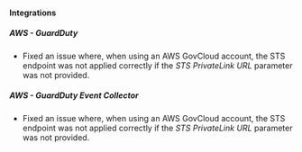 
#### Integrations

##### AWS - GuardDuty

- Fixed an issue where, when using an AWS GovCloud account, the STS endpoint was not applied correctly if the *STS PrivateLink URL* parameter was not provided.

##### AWS - GuardDuty Event Collector

- Fixed an issue where, when using an AWS GovCloud account, the STS endpoint was not applied correctly if the *STS PrivateLink URL* parameter was not provided.
